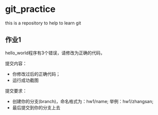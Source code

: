 # git_practice
this is a repository to help to learn git



## 作业1

hello_world程序有3个错误，请修改为正确的代码，



提交内容：

- 你修改过后的正确代码；
- 运行成功截图

提交要求：

- 创建你的分支(branch)，命名格式为：hw1/name; 举例：hw1/zhangsan; 
- 最后提交到你的分支上去
